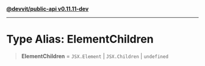 [**@devvit/public-api v0.11.11-dev**](../../../../README.md)

---

# Type Alias: ElementChildren

> **ElementChildren** = `JSX.Element` \| `JSX.Children` \| `undefined`
